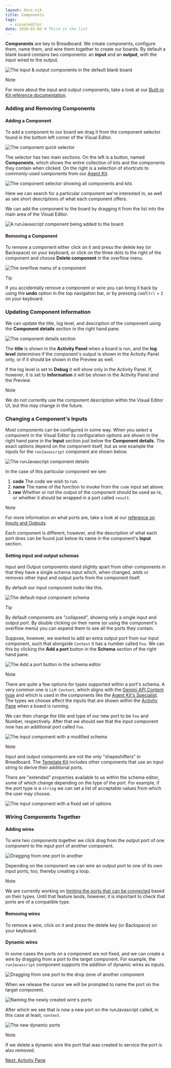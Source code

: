 ```yaml
---
layout: docs.njk
title: Components
tags:
  - visualeditor
date: 2020-01-03 # Third in the list
---
```


**Components** are key to Breadboard. We create components, configure them, name them, and wire them together to create our boards. By default a blank board contains two components: an **input** and an **output**, with the input wired to the output.

![The input & output components in the default blank board](/breadboard/static/images/using-the-visual-editor/input-output.png)

> [!NOTE]
> For more about the input and output components, take a look at our [Built-in Kit reference documentation](../../reference/kits/built-in/).

### Adding and Removing Components

#### Adding a Component

To add a component to our board we drag it from the component selector found in the bottom left corner of the Visual Editor.

![The component quick selector](/breadboard/static/images/shared/component-selector.png)

The selector has two main sections. On the left is a button, named **Components**, which shows the entire collection of kits and the components they contain when clicked. On the right is a selection of shortcuts to commonly-used components from our [Agent Kit](../../reference/kits/agent-kit/).

![The component selector showing all components and kits](/breadboard/static/images/using-the-visual-editor/all-component-selector.png)

Here we can search for a particular component we're interested in, as well as see short descriptions of what each component offers.

We can add the component to the board by dragging it from the list into the main area of the Visual Editor.

![A runJavascript component being added to the board](/breadboard/static/images/using-the-visual-editor/drag-node.png)

#### Removing a Component

To remove a component either click on it and press the delete key (or Backspace) on your keyboard, or click on the three dots to the right of the component and choose **Delete component** in the overflow menu.

![The overflow menu of a component](/breadboard/static/images/using-the-visual-editor/component-overflow.png)

> [!TIP]
> If you accidentally remove a component or wire you can bring it back by using the **undo** option in the top navigation bar, or by pressing `Cmd`/`Ctrl` + `Z` on your keyboard.

### Updating Component Information

We can update the title, log level, and description of the component using the **Component details** section in the right hand pane.

![The component details section](/breadboard/static/images/using-the-visual-editor/component-details.png)

The **title** is shown in the **Activity Panel** when a board is run, and the **log level** determines if the component's output is shown in the Activity Panel only, or if it should be shown in the Preview as well.

If the log level is set to **Debug** it will show only in the Activity Panel. If, however, it is set to **Information** it will be shown in the Activity Panel _and_ the Preview.

> [!NOTE]
> We do not currently use the component description within the Visual Editor UI, but this may change in the future.

### Changing a Component's Inputs

Most components can be configured in some way. When you select a component in the Visual Editor its configuration options are shown in the right hand pane in the **Input** section just below the **Component details**. The exact options depend on the component itself, but as one example the inputs for the `runJavascript` component are shown below.

![The runJavascript component details](/breadboard/static/images/using-the-visual-editor/runjavascript-inputs.png)

In the case of this particular component we see:

1. **code** The code we wish to run.
2. **name** The name of the function to invoke from the `code` input set above.
3. **raw** Whether or not the output of the component should be used as-is, or whether it should be wrapped in a port called `result`.

> [!NOTE]
> For more information on what ports are, take a look at our [reference on Inputs and Outputs](../io/).

Each component is different, however, and the description of what each port does can be found just below its name in the component's **Input** section.

#### Setting input and output schemas

Input and Output components stand slightly apart from other components in that they have a single schema input which, when changed, adds or removes other input and output ports from the component itself.

By default our input component looks like this.

![The default input component schema](/breadboard/static/images/using-the-visual-editor/default-input.png)

> [!TIP]
> By default components are "collapsed", showing only a single input and output port. By double clicking on their name (or using the component's overflow menu) you can expand them to see all the ports they contain.

Suppose, however, we wanted to add an extra output port from our input component, such that alongside `Context` it has a number called `Foo`. We can this by clicking the **Add a port** button in the **Schema** section of the right hand pane.

![The Add a port button in the schema editor](/breadboard/static/images/using-the-visual-editor/add-a-port.png)

> [!NOTE]
> There are quite a few options for types supported within a port's schema. A very common one is `LLM Content`, which aligns with the [Gemini API Content type](https://ai.google.dev/api/rest/v1/Content) and which is used in the components like the [Agent Kit's Specialist](../../kits/agents/#specialist). The types we choose affect the inputs that are shown within the [Activity Pane](../activity-pane/) when a board is running.

We can then change the title and type of our new port to be `Foo` and Number, respectively. After that we should see that the input component now has an additional port called `Foo`.

![The input component with a modified schema](/breadboard/static/images/using-the-visual-editor/input-post-change.png)

> [!NOTE]
> Input and output components are not the only "shapeshifters" in Breadboard. The [Template Kit](../../reference/kits/built-in/) includes other components that use an input string to derive their additional ports.

There are "extended" properties available to us within the schema editor, some of which change depending on the type of the port. For example, if the port type is a `string` we can set a list of acceptable values from which the user may choose.

![The input component with a fixed set of options](/breadboard/static/images/using-the-visual-editor/string-enumeration.png)

### Wiring Components Together

#### Adding wires

To wire two components together we click drag from the output port of one component to the input port of another component.

![Dragging from one port to another](/breadboard/static/images/using-the-visual-editor/wire-nodes.png)

Depending on the component we can wire an output port to one of its own input ports, too, thereby creating a loop.

> [!NOTE]
> We are currently working on [limiting the ports that can be connected](https://github.com/breadboard-ai/breadboard/issues/2298) based on their types. Until that feature lands, however, it is important to check that ports are of a compatible type.

#### Removing wires

To remove a wire, click on it and press the delete key (or Backspace) on your keyboard.

#### Dynamic wires

In some cases the ports on a component are not fixed, and we can create a wire by dragging from a port to the target component. For example, the `runJavascript` component supports the addition of dynamic wires as inputs.

![Dragging from one port to the drop zone of another component](/breadboard/static/images/using-the-visual-editor/drop-zone.png)

When we release the cursor we will be prompted to name the port on the target component.

![Naming the newly created wire's ports](/breadboard/static/images/using-the-visual-editor/create-new-wire.png)

After which we see that is now a new port on the runJavascript called, in this case at least, `context`.

![The new dynamic ports](/breadboard/static/images/using-the-visual-editor/updated-ports.png)

> [!NOTE]
> If we delete a dynamic wire the port that was created to service the port is also removed.

[Next: Activity Pane](../activity-pane/)
